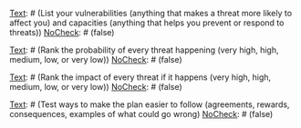 
[Text]: # (Define your mission and goal)
[NoCheck]: # (false)

[Text]: # (List factors that could affect your work, and how you know)
[NoCheck]: # (false)

[Text]: # (List who could help or hinder you, their interests and resources, and how they relate to each other)
[NoCheck]: # (false)

[Text]: # (List as many threats as you can in as much detail as you can)
[NoCheck]: # (false)

[Text]: # (List your vulnerabilities (anything that makes a threat more likely to affect you) and capacities (anything that helps you prevent or respond to threats))
[NoCheck]: # (false)

[Text]: # (Rank the probability of every threat happening (very high, high, medium, low, or very low))
[NoCheck]: # (false)

[Text]: # (Rank the impact of every threat if it happens (very high, high, medium, low, or very low))
[NoCheck]: # (false)

[Text]: # (Decide what level of risk is unacceptable and what risk you can control. Choose which threats to focus on in your security plan.)
[NoCheck]: # (false)

[Text]: # (Consult people involved on how to reduce vulnerabilities and increase capacities to address your high priority threats)
[NoCheck]: # (false)

[Text]: # (Write a clear security plan describing threats and making realistic recommendations to reduce vulnerabilites and increase capacities)
[NoCheck]: # (false)

[Text]: # (Write step by step instructions to follow if the threats occur)
[NoCheck]: # (false)

[Text]: # (Create a schedule to check that everyone is following the plan and revise it when things change)
[NoCheck]: # (false)

[Text]: # (Test ways to make the plan easier to follow (agreements, rewards, consequences, examples of what could go wrong)
[NoCheck]: # (false)
